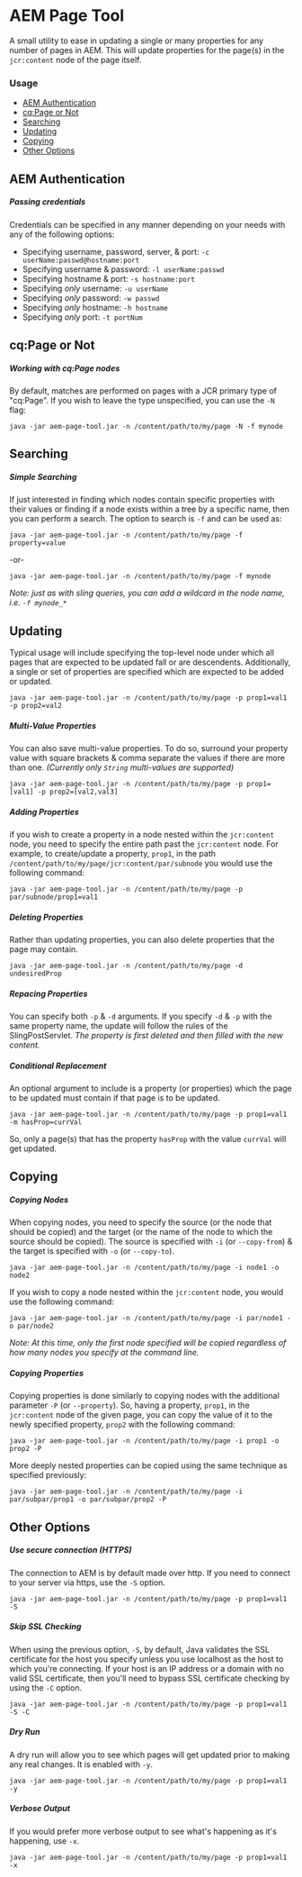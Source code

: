 # AEM Page Tool

A small utility to ease in updating a single or many properties for any number of pages in AEM. This will update properties for the page(s) in the `jcr:content` node of the page itself.

### Usage

* [AEM Authentication](#auth-option)
* [cq:Page or Not](#cqpage-option)
* [Searching](#search-option)
* [Updating](#update-option)
* [Copying](#copy-option)
* [Other Options](#misc-option)

## <a id=#auth-option>AEM Authentication</a>

##### Passing credentials

Credentials can be specified in any manner depending on your needs with any of the following options:

- Specifying username, password, server, & port: `-c userName:passwd@hostname:port`
- Specifying username & password: `-l userName:passwd`
- Specifying hostname & port: `-s hostname:port`
- Specifying _only_ username: `-u userName`
- Specifying _only_ password: `-w passwd`
- Specifying _only_ hostname: `-h hostname`
- Specifying _only_ port: `-t portNum`

## <a id=#cqpage-option>cq:Page or Not</a>

##### Working with cq:Page nodes

By default, matches are performed on pages with a JCR primary type of "cq:Page". If you wish to leave the type unspecified, you can use the `-N` flag:

```
java -jar aem-page-tool.jar -n /content/path/to/my/page -N -f mynode
```

## <a id=#search-option>Searching</a>

##### Simple Searching

If just interested in finding which nodes contain specific properties with their values or finding if a node exists within a tree by a specific name, then you can perform a search. The option to search is `-f` and can be used as:

```
java -jar aem-page-tool.jar -n /content/path/to/my/page -f property=value
```

-or-

```
java -jar aem-page-tool.jar -n /content/path/to/my/page -f mynode
```

_Note: just as with sling queries, you can add a wildcard in the node name, i.e. `-f mynode_*`_

## <a id=#update-option>Updating</a>

Typical usage will include specifying the top-level node under which all pages that are expected to be updated fall or are descendents.
Additionally, a single or set of properties are specified which are expected to be added or updated.

```
java -jar aem-page-tool.jar -n /content/path/to/my/page -p prop1=val1 -p prop2=val2
```

##### Multi-Value Properties

You can also save multi-value properties. To do so, surround your property value with square brackets & comma separate the values if there are more than one. _(Currently only `String` multi-values are supported)_

```
java -jar aem-page-tool.jar -n /content/path/to/my/page -p prop1=[val1] -p prop2=[val2,val3]
```

##### Adding Properties

if you wish to create a property in a node nested within the `jcr:content` node, you need to specify the entire path past the `jcr:content` node. For example, to create/update a property, `prop1`, in the path `/content/path/to/my/page/jcr:content/par/subnode` you would use the following command:

```
java -jar aem-page-tool.jar -n /content/path/to/my/page -p par/subnode/prop1=val1
```

##### Deleting Properties

Rather than updating properties, you can also delete properties that the page may contain.

```
java -jar aem-page-tool.jar -n /content/path/to/my/page -d undesiredProp
```

##### Repacing Properties

You can specify both `-p` & `-d` arguments. If you specify `-d` & `-p` with the same property name, the update will follow the rules of the SlingPostServlet. _The property is first deleted and then filled with the new content._


##### Conditional Replacement

An optional argument to include is a property (or properties) which the page to be updated must contain if that page is to be updated.

```
java -jar aem-page-tool.jar -n /content/path/to/my/page -p prop1=val1 -m hasProp=currVal
```

So, only a page(s) that has the property `hasProp` with the value `currVal` will get updated.

## <a id=#copy-option>Copying</a>

##### Copying Nodes

When copying nodes, you need to specify the source (or the node that should be copied) and the target (or the name of the node to which the source should be copied). The source is specified with `-i` (or `--copy-from`) & the target is specified with `-o` (or `--copy-to`).

```
java -jar aem-page-tool.jar -n /content/path/to/my/page -i node1 -o node2
```

If you wish to copy a node nested within the `jcr:content` node, you would use the following command:

```
java -jar aem-page-tool.jar -n /content/path/to/my/page -i par/node1 -o par/node2
```

_Note: At this time, only the first node specified will be copied regardless of how many nodes you specify at the command line._

##### Copying Properties

Copying properties is done similarly to copying nodes with the additional parameter `-P` (or `--property`). So, having a property, `prop1`, in the `jcr:content` node of the given page, you can copy the value of it to the newly specified property, `prop2` with the following command:

```
java -jar aem-page-tool.jar -n /content/path/to/my/page -i prop1 -o prop2 -P
```

More deeply nested properties can be copied using the same technique as specified previously:

```
java -jar aem-page-tool.jar -n /content/path/to/my/page -i par/subpar/prop1 -o par/subpar/prop2 -P
```

## <a id=#misc-option>Other Options</a>


##### Use secure connection (HTTPS)

The connection to AEM is by default made over http. If you need to connect to your server via https, use the `-S` option.

```
java -jar aem-page-tool.jar -n /content/path/to/my/page -p prop1=val1 -S
```

##### Skip SSL Checking

When using the previous option, `-S`, by default, Java validates the SSL certificate for the host you specify unless you use localhost as the host to which you're connecting. If your host is an IP address or a domain with no valid SSL certificate, then you'll need to bypass SSL certificate checking by using the `-C` option.

```
java -jar aem-page-tool.jar -n /content/path/to/my/page -p prop1=val1 -S -C
```

##### Dry Run

A dry run will allow you to see which pages will get updated prior to making any real changes. It is enabled with `-y`.

```
java -jar aem-page-tool.jar -n /content/path/to/my/page -p prop1=val1 -y
```

##### Verbose Output

If you would prefer more verbose output to see what's happening as it's happening, use `-x`.

```
java -jar aem-page-tool.jar -n /content/path/to/my/page -p prop1=val1 -x
```
